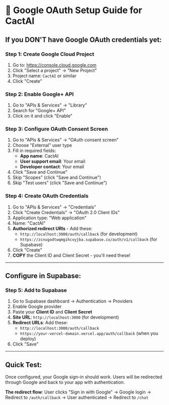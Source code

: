 # 🔐 Google OAuth Setup Guide for CactAI

## If you DON'T have Google OAuth credentials yet:

### Step 1: Create Google Cloud Project
1. Go to: https://console.cloud.google.com
2. Click "Select a project" → "New Project"  
3. Project name: `CactAI` or similar
4. Click "Create"

### Step 2: Enable Google+ API
1. Go to "APIs & Services" → "Library"
2. Search for "Google+ API"
3. Click on it and click "Enable"

### Step 3: Configure OAuth Consent Screen
1. Go to "APIs & Services" → "OAuth consent screen"
2. Choose "External" user type
3. Fill in required fields:
   - **App name**: CactAI
   - **User support email**: Your email
   - **Developer contact**: Your email
4. Click "Save and Continue"
5. Skip "Scopes" (click "Save and Continue")  
6. Skip "Test users" (click "Save and Continue")

### Step 4: Create OAuth Credentials
1. Go to "APIs & Services" → "Credentials"
2. Click "Create Credentials" → "OAuth 2.0 Client IDs"
3. Application type: "Web application"
4. Name: "CactAI"
5. **Authorized redirect URIs** - Add these:
   - `http://localhost:3000/auth/callback` (for development)
   - `https://zcnugodtwqmgihcvyjba.supabase.co/auth/v1/callback` (for Supabase)
6. Click "Create"
7. **COPY** the Client ID and Client Secret - you'll need these!

---

## Configure in Supabase:

### Step 5: Add to Supabase
1. Go to Supabase dashboard → Authentication → Providers
2. Enable Google provider
3. Paste your **Client ID** and **Client Secret**  
4. **Site URL**: `http://localhost:3000` (for development)
5. **Redirect URLs**: Add these:
   - `http://localhost:3000/auth/callback`
   - `https://your-vercel-domain.vercel.app/auth/callback` (when you deploy)
6. Click "Save"

---

## Quick Test:
Once configured, your Google sign-in should work. Users will be redirected through Google and back to your app with authentication.

**The redirect flow**:
User clicks "Sign in with Google" → Google login → Redirect to `/auth/callback` → User authenticated → Redirect to `/chat`